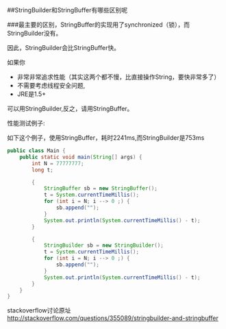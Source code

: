 ##StringBuilder和StringBuffer有哪些区别呢

###最主要的区别，StringBuffer的实现用了synchronized（锁），而StringBuilder没有。

因此，StringBuilder会比StringBuffer快。

如果你
- 非常非常追求性能（其实这两个都不慢，比直接操作String，要快非常多了）
- 不需要考虑线程安全问题,
- JRE是1.5+

可以用StringBuilder,反之，请用StringBuffer。

性能测试例子:

如下这个例子，使用StringBuffer，耗时2241ms,而StringBuilder是753ms
```java
public class Main {
    public static void main(String[] args) {
        int N = 77777777;
        long t;

        {
            StringBuffer sb = new StringBuffer();
            t = System.currentTimeMillis();
            for (int i = N; i --> 0 ;) {
                sb.append("");
            }
            System.out.println(System.currentTimeMillis() - t);
        }

        {
            StringBuilder sb = new StringBuilder();
            t = System.currentTimeMillis();
            for (int i = N; i --> 0 ;) {
                sb.append("");
            }
            System.out.println(System.currentTimeMillis() - t);
        }
    }
}
```


stackoverflow讨论原址
http://stackoverflow.com/questions/355089/stringbuilder-and-stringbuffer
